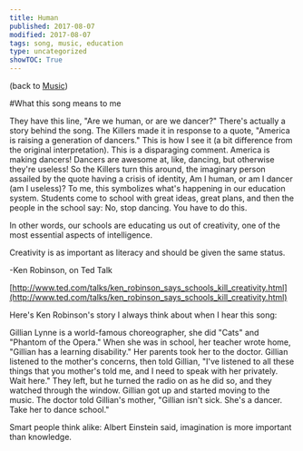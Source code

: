 ```yaml
---
title: Human
published: 2017-08-07
modified: 2017-08-07
tags: song, music, education
type: uncategorized
showTOC: True
---
```




(back to [Music](Music.html))

#What this song means to me

They have this line, "Are we human, or are we dancer?" There's actually a story behind the song. The Killers made it in response to a quote, "America is raising a generation of dancers." This is how I see it (a bit difference from the original interpretation). This is a disparaging comment. America is making dancers! Dancers are awesome at, like, dancing, but otherwise they're useless! So the Killers turn this around, the imaginary person assailed by the quote having a crisis of identity, Am I human, or am I dancer (am I useless)? To me, this symbolizes what's happening in our education system. Students come to school with great ideas, great plans, and then the people in the school say: No, stop dancing. You have to do this.

In other words, our schools are educating us out of creativity, one of the most essential aspects of intelligence.

>
Creativity is as important as literacy and should be given the same status.
>
-Ken Robinson, on Ted Talk
>
[http://www.ted.com/talks/ken_robinson_says_schools_kill_creativity.html](http://www.ted.com/talks/ken_robinson_says_schools_kill_creativity.html) 

Here's Ken Robinson's story I always think about when I hear this song:

>
Gillian Lynne is a world-famous choreographer, she did "Cats" and "Phantom of the Opera." When she was in school, her teacher wrote home, "Gillian has a learning disability." Her parents took her to the doctor. Gillian listened to the mother's concerns, then told Gillian, "I've listened to all these things that you mother's told me, and I need to speak with her privately. Wait here." They left, but he turned the radio on as he did so, and they watched through the window. Gillian got up and started moving to the music. The doctor told Gillian's mother, "Gillian isn't sick. She's a dancer. Take her to dance school."

Smart people think alike: Albert Einstein said, imagination is more important than knowledge.







